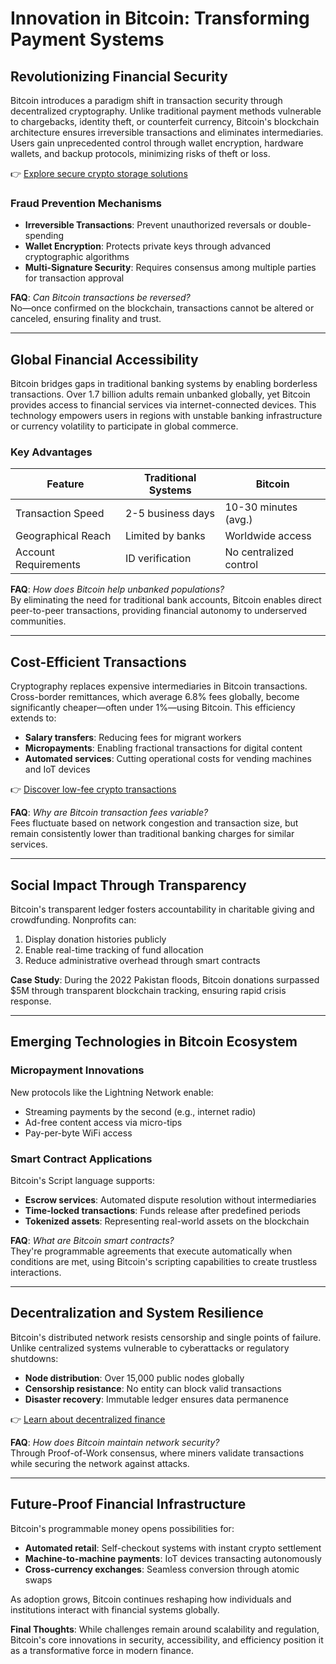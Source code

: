 # Innovation in Bitcoin: Transforming Payment Systems  

## Revolutionizing Financial Security  

Bitcoin introduces a paradigm shift in transaction security through decentralized cryptography. Unlike traditional payment methods vulnerable to chargebacks, identity theft, or counterfeit currency, Bitcoin's blockchain architecture ensures irreversible transactions and eliminates intermediaries. Users gain unprecedented control through wallet encryption, hardware wallets, and backup protocols, minimizing risks of theft or loss.  

👉 [Explore secure crypto storage solutions](https://bit.ly/okx-bonus)  

### Fraud Prevention Mechanisms  
- **Irreversible Transactions**: Prevent unauthorized reversals or double-spending  
- **Wallet Encryption**: Protects private keys through advanced cryptographic algorithms  
- **Multi-Signature Security**: Requires consensus among multiple parties for transaction approval  

**FAQ**: *Can Bitcoin transactions be reversed?*  
No—once confirmed on the blockchain, transactions cannot be altered or canceled, ensuring finality and trust.  

---

## Global Financial Accessibility  

Bitcoin bridges gaps in traditional banking systems by enabling borderless transactions. Over 1.7 billion adults remain unbanked globally, yet Bitcoin provides access to financial services via internet-connected devices. This technology empowers users in regions with unstable banking infrastructure or currency volatility to participate in global commerce.  

### Key Advantages  
| Feature                | Traditional Systems | Bitcoin                |  
|------------------------|---------------------|------------------------|  
| Transaction Speed      | 2-5 business days   | 10-30 minutes (avg.)   |  
| Geographical Reach     | Limited by banks    | Worldwide access       |  
| Account Requirements   | ID verification     | No centralized control |  

**FAQ**: *How does Bitcoin help unbanked populations?*  
By eliminating the need for traditional bank accounts, Bitcoin enables direct peer-to-peer transactions, providing financial autonomy to underserved communities.  

---

## Cost-Efficient Transactions  

Cryptography replaces expensive intermediaries in Bitcoin transactions. Cross-border remittances, which average 6.8% fees globally, become significantly cheaper—often under 1%—using Bitcoin. This efficiency extends to:  
- **Salary transfers**: Reducing fees for migrant workers  
- **Micropayments**: Enabling fractional transactions for digital content  
- **Automated services**: Cutting operational costs for vending machines and IoT devices  

👉 [Discover low-fee crypto transactions](https://bit.ly/okx-bonus)  

**FAQ**: *Why are Bitcoin transaction fees variable?*  
Fees fluctuate based on network congestion and transaction size, but remain consistently lower than traditional banking charges for similar services.  

---

## Social Impact Through Transparency  

Bitcoin's transparent ledger fosters accountability in charitable giving and crowdfunding. Nonprofits can:  
1. Display donation histories publicly  
2. Enable real-time tracking of fund allocation  
3. Reduce administrative overhead through smart contracts  

**Case Study**: During the 2022 Pakistan floods, Bitcoin donations surpassed $5M through transparent blockchain tracking, ensuring rapid crisis response.  

---

## Emerging Technologies in Bitcoin Ecosystem  

### Micropayment Innovations  
New protocols like the Lightning Network enable:  
- Streaming payments by the second (e.g., internet radio)  
- Ad-free content access via micro-tips  
- Pay-per-byte WiFi access  

### Smart Contract Applications  
Bitcoin's Script language supports:  
- **Escrow services**: Automated dispute resolution without intermediaries  
- **Time-locked transactions**: Funds release after predefined periods  
- **Tokenized assets**: Representing real-world assets on the blockchain  

**FAQ**: *What are Bitcoin smart contracts?*  
They're programmable agreements that execute automatically when conditions are met, using Bitcoin's scripting capabilities to create trustless interactions.  

---

## Decentralization and System Resilience  

Bitcoin's distributed network resists censorship and single points of failure. Unlike centralized systems vulnerable to cyberattacks or regulatory shutdowns:  
- **Node distribution**: Over 15,000 public nodes globally  
- **Censorship resistance**: No entity can block valid transactions  
- **Disaster recovery**: Immutable ledger ensures data permanence  

👉 [Learn about decentralized finance](https://bit.ly/okx-bonus)  

**FAQ**: *How does Bitcoin maintain network security?*  
Through Proof-of-Work consensus, where miners validate transactions while securing the network against attacks.  

---

## Future-Proof Financial Infrastructure  

Bitcoin's programmable money opens possibilities for:  
- **Automated retail**: Self-checkout systems with instant crypto settlement  
- **Machine-to-machine payments**: IoT devices transacting autonomously  
- **Cross-currency exchanges**: Seamless conversion through atomic swaps  

As adoption grows, Bitcoin continues reshaping how individuals and institutions interact with financial systems globally.  

**Final Thoughts**: While challenges remain around scalability and regulation, Bitcoin's core innovations in security, accessibility, and efficiency position it as a transformative force in modern finance.